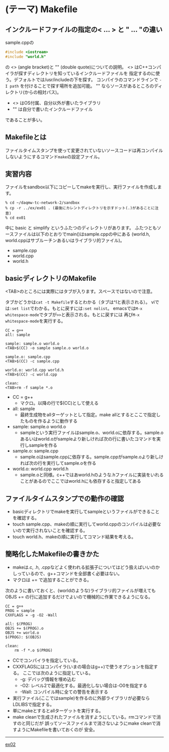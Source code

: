 (テーマ) Makefile
====================================

インクルードファイルの指定の< ... > と " ... "の違い
----------------------------------------------------

sample.cppの

```C++
#include <iostream>
#include "world.h"
```

の \<> (angle bracket)と "" (double quote)についての説明。
\<> はC++コンパイラが探すディレクトリを知っているインクルードファイルを
指定するのに使う。デフォルトでは/usr/includeの下を探す。
コンパイラのコマンドラインで `-I path` を付けることで探す場所を追加可能。
"" ならソースがあるところのディレクトリ(からの相対パス)。

- \<> はOS付属、自分以外が書いたライブラリ
- "" は自分で書いたインクルードファイル

であることが多い。

Makefileとは
------------

ファイルタイムスタンプを使って変更されていないソースコードは再コンパイル
しないようにするコマンド``make``の設定ファイル。

実習内容
--------

ファイルをsandbox以下にコピーしてmakeを実行し、実行ファイルを作成します。

    % cd ~/daqmw-tc-network-2/sandbox
    % cp -r ../ex/ex01 . (最後にカレントディレクトリを示すドット(.)があることに注意)
    % cd ex01

中に basic と simplify というふたつのディレクトリがあります。
ふたつともソースファイルは以下のとおりでmain()はsample.cppの中にある
(world.h, world.cppはサブルーチンあるいはライブラリ的ファイル)。

- sample.cpp
- world.cpp
- world.h

basicディレクトリのMakefile
---------------------------

\<TAB>のところには実際にはタブが入ります。スペースではないので注意。

タブかどうかは``cat -t Makefile``するとわかる（タブは^Iと表示される）。
viでは``:set list``でわかる。もとに戻すには``:set nolist``。
emacsでは``M-x whitespace-mode``でタブが``>>``と表示される。もとに戻すには
再び``M-x whitespace-mode``を実行する。

    CC = g++
    all: sample

    sample: sample.o world.o
    <TAB>$(CC) -o sample sample.o world.o

    sample.o: sample.cpp
    <TAB>$(CC) -c sample.cpp

    world.o: world.cpp world.h
    <TAB>$(CC) -c world.cpp

    clean:
    <TAB>rm -f sample *.o

- CC = g++
    - マクロ。以降の行で$(CC)として使える
- all: sample
    - 最終生成物をallターゲットとして指定。make allとするとここで指定したものを作るように動作する
- sample: sample.o world.o
    - sampleという実行ファイルはsample.o、world.oに依存する。sample.oあるいはworld.oがsampleより新しければ次の行に書いたコマンドを実行しsampleを作る
- sample.o: sample.cpp
    - sample.oはsample.cppに依存する。sample.cppがsample.oより新しければ次の行を実行してsample.oを作る
- world.o: world.cpp world.h
    - sample.oと同様。c++ではあworld.hのような.hファイルに実装をいれることがあるのでここではworld.hにも依存すると指定してある

ファイルタイムスタンプでの動作の確認
------------------------------------

- basicディレクトリでmakeを実行してsampleというファイルができることを確認する。
- touch sample.cpp、makeの順に実行してworld.cppのコンパイルは必要ないので実行されないことを確認する。
- touch world.h、makeの順に実行してコマンド結果を考える。

簡略化したMakefileの書きかた
----------------------------

- makeは.c, .h, .cppなどよく使われる拡張子についてはどう扱えばいいのかしっているので、g++コマンドを全部書く必要はない。
- マクロは += で追加することができる。

次のように書いておくと、(worldのような)ライブラリ的ファイルが増えてもOBJS += の行に追加するだけでよいので機械的に作業できるようになる。

    CC = g++
    PROG = sample
    CXXFLAGS = -g -O2 -Wall

    all: $(PROG)
    OBJS += $(PROG).o
    OBJS += world.o
    $(PROG): $(OBJS)

    clean:
        rm -f *.o $(PROG)

- CCでコンパイラを指定している。
- CXXFLAGSにはコンパイラ(いまの場合はg++)で使うオプションを指定する。
ここでは次のように指定している。
    - -g: デバッグ情報を埋め込む
    - -O2: レベル2で最適化する。最適化しない場合は-O0を指定する
    - -Wall: コンパイル時に全ての警告を表示する
- 実行ファイル(ここではsample)を作るのに外部ライブラリが必要ならLDLIBSで指定する。
- 単にmakeとするとallターゲットを実行する。
- make cleanで生成されたファイルを消すようにしている。rmコマンドで消すのと同じだが
誤ってソースファイルまで消さないようにmake cleanで消すようにMakefileを書いておくのが
安全。

---

[ex02](../ex02/)
